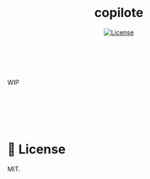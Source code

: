 <br>
<h1 align="center">copilote</h1>

<div align="center">
  <!-- License -->
  <a href="https://raw.githubusercontent.com/brocessing/bro-start/master/LICENSE">
    <img src="https://img.shields.io/badge/license-MIT-blue.svg?style=flat-square" alt="License" />
  </a>
</div>

<br><br>
<br><br>

WIP

<br>
<h1></h1>
<br>

# :hammer:  License
MIT.

<br><br>
